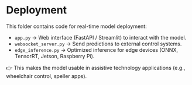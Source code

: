 # Deployment

This folder contains code for real-time model deployment:

- `app.py` → Web interface (FastAPI / Streamlit) to interact with the model.
- `websocket_server.py` → Send predictions to external control systems.
- `edge_inference.py` → Optimized inference for edge devices (ONNX, TensorRT, Jetson, Raspberry Pi).

👉 This makes the model usable in assistive technology applications (e.g., wheelchair control, speller apps).
